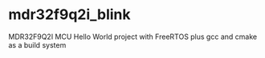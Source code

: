 # mdr32f9q2i_blink
MDR32F9Q2I MCU Hello World project with FreeRTOS plus gcc and cmake as a build system

